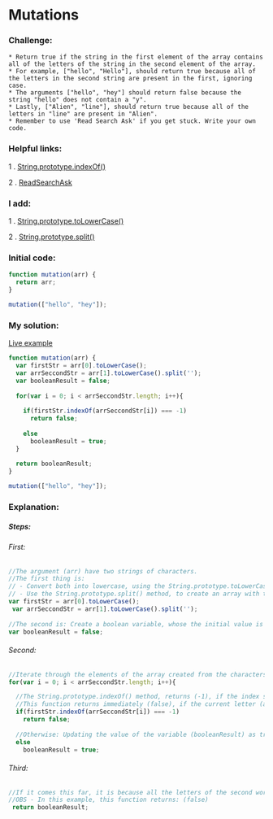 # Mutations

### Challenge:

	* Return true if the string in the first element of the array contains all of the letters of the string in the second element of the array.
	* For example, ["hello", "Hello"], should return true because all of the letters in the second string are present in the first, ignoring case.
	* The arguments ["hello", "hey"] should return false because the string "hello" does not contain a "y".
	* Lastly, ["Alien", "line"], should return true because all of the letters in "line" are present in "Alien".
	* Remember to use 'Read Search Ask' if you get stuck. Write your own code.

### Helpful links:

  1 . [String.prototype.indexOf()](https://developer.mozilla.org/en-US/docs/Web/JavaScript/Reference/Global_Objects/String/indexOf)
  
  2 . [ReadSearchAsk](https://github.com/FreeCodeCamp/freecodecamp/wiki/FreeCodeCamp-Get-Help)

### I add:

  1 . [String.prototype.toLowerCase()](https://developer.mozilla.org/en-US/docs/Web/JavaScript/Reference/Global_Objects/String/toLowerCase)

  2 . [String.prototype.split()](https://developer.mozilla.org/en-US/docs/Web/JavaScript/Reference/Global_Objects/String/split)

### Initial code:

```javascript
function mutation(arr) {
  return arr;
}

mutation(["hello", "hey"]);
```

### My solution:

[Live example](https://jsfiddle.net/fininhop/x11njxq7/)

```javascript
function mutation(arr) {
  var firstStr = arr[0].toLowerCase();
  var arrSeccondStr = arr[1].toLowerCase().split('');
  var booleanResult = false;
    
  for(var i = 0; i < arrSeccondStr.length; i++){
    
    if(firstStr.indexOf(arrSeccondStr[i]) === -1)
      return false;
      
    else
      booleanResult = true;
  }
  
  return booleanResult;
}

mutation(["hello", "hey"]);
```

### Explanation:

##### Steps:

###### First:
```javascript
//The argument (arr) have two strings of characters.
//The first thing is: 
// - Convert both into lowercase, using the String.prototype.toLowerCase() method.
// - Use the String.prototype.split() method, to create an array with the characters of the second element of the argument (arr) (arr[1]).
var firstStr = arr[0].toLowerCase();
 var arrSeccondStr = arr[1].toLowerCase().split('');
  
//The second is: Create a boolean variable, whose the initial value is (false).
var booleanResult = false;
```

###### Second:
```javascript
//Iterate through the elements of the array created from the characters of the second string of the argument (arr).
for(var i = 0; i < arrSeccondStr.length; i++){

  //The String.prototype.indexOf() method, returns (-1), if the index searched is not found.
  //This function returns immediately (false), if the current letter (arrSeccondStr[i]) does not exist in the first word.
  if(firstStr.indexOf(arrSeccondStr[i]) === -1)
    return false;
  
  //Otherwise: Updating the value of the variable (booleanResult) as true.
  else
    booleanResult = true;  
```

###### Third:
```javascript
//If it comes this far, it is because all the letters of the second word were in the first. Then this function returns (true).
//OBS - In this example, this function returns: (false)
 return booleanResult;
```
